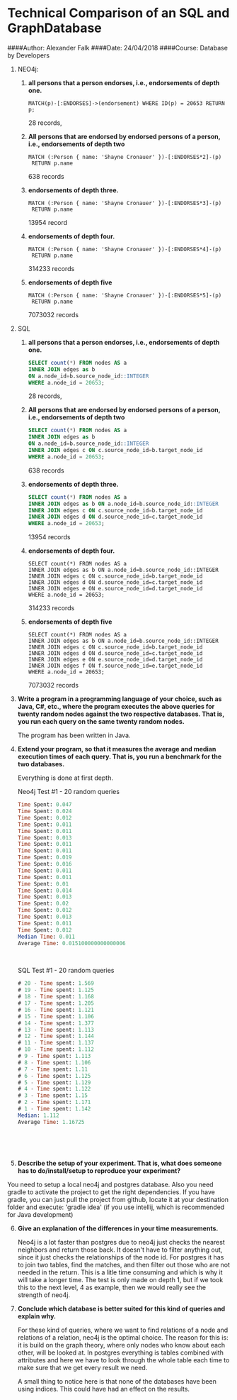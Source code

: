 # Technical Comparison of an SQL and GraphDatabase

####Author: Alexander Falk
####Date: 24/04/2018
####Course: Database by Developers

1. NEO4j: 

   1. **all persons that a person endorses, i.e., endorsements of depth one.**

      ```cypher
      MATCH(p)-[:ENDORSES]->(endorsement) WHERE ID(p) = 20653 RETURN p;
      ```

      28 records,

   2. **All persons that are endorsed by endorsed persons of a person, i.e., endorsements of depth two**

      ```cypher
      MATCH (:Person { name: 'Shayne Cronauer' })-[:ENDORSES*2]-(p)
       RETURN p.name
      ```

      638 records

   3. **endorsements of depth three.**

      ```cypher
      MATCH (:Person { name: 'Shayne Cronauer' })-[:ENDORSES*3]-(p)
       RETURN p.name
      ```

      13954 record

   4. **endorsements of depth four.**

      ```cypher
      MATCH (:Person { name: 'Shayne Cronauer' })-[:ENDORSES*4]-(p)
       RETURN p.name
      ```

      314233 records

   5. **endorsements of depth five**

      ```cypher
      MATCH (:Person { name: 'Shayne Cronauer' })-[:ENDORSES*5]-(p)
       RETURN p.name
      ```

      7073032 records

2. SQL

   1. **all persons that a person endorses, i.e., endorsements of depth one.**

      ```sql
      SELECT count(*) FROM nodes AS a 
      INNER JOIN edges as b 
      ON a.node_id=b.source_node_id::INTEGER 
      WHERE a.node_id = 20653;
      ```

      28 records,	

   2. **All persons that are endorsed by endorsed persons of a person, i.e., endorsements of depth two**

      ```sql
      SELECT count(*) FROM nodes AS a 
      INNER JOIN edges as b 
      ON a.node_id=b.source_node_id::INTEGER 
      INNER JOIN edges c ON c.source_node_id=b.target_node_id
      WHERE a.node_id = 20653;
      ```

      638 records

   3. **endorsements of depth three.**

      ```sql
      SELECT count(*) FROM nodes AS a 
      INNER JOIN edges as b ON a.node_id=b.source_node_id::INTEGER 
      INNER JOIN edges c ON c.source_node_id=b.target_node_id
      INNER JOIN edges d ON d.source_node_id=c.target_node_id
      WHERE a.node_id = 20653;
      ```

      13954 records

   4. **endorsements of depth four.**

      ```cypher
      SELECT count(*) FROM nodes AS a 
      INNER JOIN edges as b ON a.node_id=b.source_node_id::INTEGER 
      INNER JOIN edges c ON c.source_node_id=b.target_node_id
      INNER JOIN edges d ON d.source_node_id=c.target_node_id
      INNER JOIN edges e ON e.source_node_id=d.target_node_id
      WHERE a.node_id = 20653;
      ```

      314233 records

   5. **endorsements of depth five**

      ```cypher
      SELECT count(*) FROM nodes AS a 
      INNER JOIN edges as b ON a.node_id=b.source_node_id::INTEGER 
      INNER JOIN edges c ON c.source_node_id=b.target_node_id
      INNER JOIN edges d ON d.source_node_id=c.target_node_id
      INNER JOIN edges e ON e.source_node_id=d.target_node_id
      INNER JOIN edges f ON f.source_node_id=e.target_node_id
      WHERE a.node_id = 20653;
      ```

      7073032 records

3. **Write a program in a programming language of your choice, such as Java, C#, etc., where the program executes the above queries for twenty random nodes against the two respective databases. That is, you run each query on the same twenty random nodes.**

   The program has been written in Java. 
   ​

4. **Extend your program, so that it measures the average and median execution times of each query. That is, you run a benchmark for the two databases.**

   Everything is done at first depth.

   Neo4j Test #1 - 20 random queries

   ```sql
   Time Spent: 0.047
   Time Spent: 0.024
   Time Spent: 0.012
   Time Spent: 0.011
   Time Spent: 0.011
   Time Spent: 0.013
   Time Spent: 0.011
   Time Spent: 0.011
   Time Spent: 0.019
   Time Spent: 0.016
   Time Spent: 0.011
   Time Spent: 0.011
   Time Spent: 0.01
   Time Spent: 0.014
   Time Spent: 0.013
   Time Spent: 0.02
   Time Spent: 0.012
   Time Spent: 0.013
   Time Spent: 0.011
   Time Spent: 0.012
   Median Time: 0.011
   Average Time: 0.015100000000000006
   ```

   ​

   SQL Test #1 - 20 random queries

   ```sql
   # 20 - Time spent: 1.569
   # 19 - Time spent: 1.125
   # 18 - Time spent: 1.168
   # 17 - Time spent: 1.205
   # 16 - Time spent: 1.121
   # 15 - Time spent: 1.106
   # 14 - Time spent: 1.377
   # 13 - Time spent: 1.113
   # 12 - Time spent: 1.144
   # 11 - Time spent: 1.137
   # 10 - Time spent: 1.112
   # 9 - Time spent: 1.113
   # 8 - Time spent: 1.106
   # 7 - Time spent: 1.11
   # 6 - Time spent: 1.125
   # 5 - Time spent: 1.129
   # 4 - Time spent: 1.122
   # 3 - Time spent: 1.15
   # 2 - Time spent: 1.171
   # 1 - Time spent: 1.142
   Median: 1.112
   Average Time: 1.16725
   ```

   ​

   ​

5.  **Describe the setup of your experiment. That is, what does someone has to do/install/setup to reproduce your experiment?**

   You need to setup a local neo4j and postgres database. Also you need gradle to activate the project to get the right dependencies. If you have gradle, you can just pull the project from github, locate it at your destination folder and execute: 'gradle idea' (if you use intellij, which is recommended for Java development)

6. **Give an explanation of the differences in your time measurements.**

   Neo4j is a lot faster than postgres due to neo4j just checks the nearest neighbors and return those back. It doesn't have to filter anything out, since it just checks the relationships of the node id. For postgres it has to join two tables, find the matches, and then filter out those who are not needed in the return. This is a litle time consuming and which is why it will take a longer time. The test is only made on depth 1, but if we took this to the next level, 4 as example, then we would really see the strength of neo4j. 

7. **Conclude which database is better suited for this kind of queries and explain why.**

   For these kind of queries, where we want to find relations of a node and relations of a relation, neo4j is the optimal choice. The reason for this is: it is build on the graph theory, where only nodes who know about each other, will be looked at. In postgres everything is tables combined with attributes and here we have to look through the whole table each time to make sure that we get every result we need. 

   A small thing to notice here is that none of the databases have been using indices. This could have had an effect on the results. 





   ​

   ​



